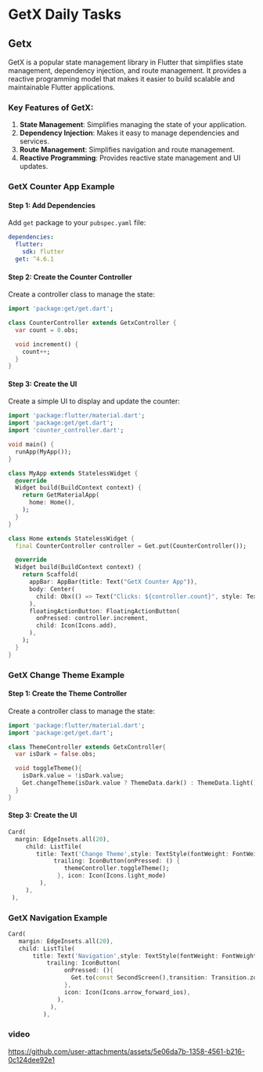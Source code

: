 # GetX Daily Tasks

## Getx
GetX is a popular state management library in Flutter that simplifies state management, dependency injection, and route management. It provides a reactive programming model that makes it easier to build scalable and maintainable Flutter applications.

### Key Features of GetX:
1. **State Management**: Simplifies managing the state of your application.
2. **Dependency Injection**: Makes it easy to manage dependencies and services.
3. **Route Management**: Simplifies navigation and route management.
4. **Reactive Programming**: Provides reactive state management and UI updates.

### GetX Counter App Example

#### Step 1: Add Dependencies
Add `get` package to your `pubspec.yaml` file:
```yaml
dependencies:
  flutter:
    sdk: flutter
  get: ^4.6.1
```

#### Step 2: Create the Counter Controller
Create a controller class to manage the state:
```dart
import 'package:get/get.dart';

class CounterController extends GetxController {
  var count = 0.obs;

  void increment() {
    count++;
  }
}
```

#### Step 3: Create the UI
Create a simple UI to display and update the counter:
```dart
import 'package:flutter/material.dart';
import 'package:get/get.dart';
import 'counter_controller.dart';

void main() {
  runApp(MyApp());
}

class MyApp extends StatelessWidget {
  @override
  Widget build(BuildContext context) {
    return GetMaterialApp(
      home: Home(),
    );
  }
}

class Home extends StatelessWidget {
  final CounterController controller = Get.put(CounterController());

  @override
  Widget build(BuildContext context) {
    return Scaffold(
      appBar: AppBar(title: Text("GetX Counter App")),
      body: Center(
        child: Obx(() => Text("Clicks: ${controller.count}", style: TextStyle(fontSize: 30))),
      ),
      floatingActionButton: FloatingActionButton(
        onPressed: controller.increment,
        child: Icon(Icons.add),
      ),
    );
  }
}
```

### GetX Change Theme Example

#### Step 1: Create the Theme Controller

Create a controller class to manage the state:
```dart
import 'package:flutter/material.dart';
import 'package:get/get.dart';

class ThemeController extends GetxController{
  var isDark = false.obs;

  void toggleTheme(){
    isDark.value = !isDark.value;
    Get.changeTheme(isDark.value ? ThemeData.dark() : ThemeData.light());
  }
}
```
#### Step 3: Create the UI
```dart
Card(
  margin: EdgeInsets.all(20),
     child: ListTile(
        title: Text('Change Theme',style: TextStyle(fontWeight: FontWeight.w600),),
             trailing: IconButton(onPressed: () {
                themeController.toggleTheme();
              }, icon: Icon(Icons.light_mode)
         ),
     ),
 ),
```
### GetX Navigation Example
```dart
Card(
   margin: EdgeInsets.all(20),
   child: ListTile(
       title: Text('Navigation',style: TextStyle(fontWeight: FontWeight.w600),),
           trailing: IconButton(
                onPressed: (){
                  Get.to(const SecondScreen(),transition: Transition.zoom);
                },
                icon: Icon(Icons.arrow_forward_ios),
              ),
            ),
          ),
```

### video
https://github.com/user-attachments/assets/5e06da7b-1358-4561-b216-0c124dee92e1
